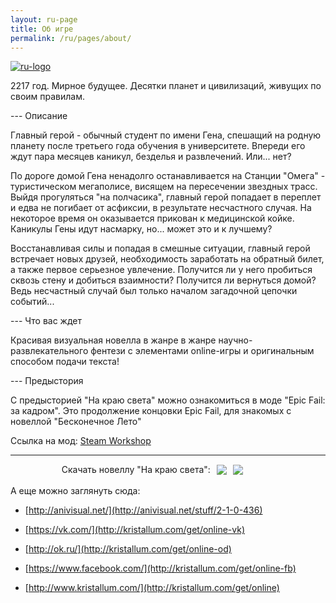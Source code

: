 ```yaml
---
layout: ru-page
title: Об игре
permalink: /ru/pages/about/
---
```


[![ru-logo](http://gamerotor.com/images_ldu/_api/img/gamepromo3.png)](http://www.kristallum.com)

2217 год. Мирное будущее. Десятки планет и цивилизаций, живущих по своим правилам.

--- Описание

Главный герой - обычный студент по имени Гена, спешащий на родную планету после третьего года обучения в университете. Впереди его ждут пара месяцев каникул, безделья и развлечений. Или... нет?

По дороге домой Гена ненадолго останавливается на Станции "Омега" - туристическом мегаполисе, висящем на пересечении звездных трасс. Выйдя прогуляться "на полчасика", главный герой попадает в переплет и едва не погибает от асфиксии, в результате несчастного случая. На некоторое время он оказывается прикован к медицинской койке. Каникулы Гены идут насмарку, но... может это и к лучшему?

Восстанавливая силы и попадая в смешные ситуации, главный герой встречает новых друзей, необходимость заработать на обратный билет, а также первое серьезное увлечение. Получится ли у него пробиться сквозь стену и добиться взаимности? Получится ли вернуться домой? Ведь несчастный случай был только началом загадочной цепочки событий...

--- Что вас ждет

Красивая визуальная новелла в жанре в жанре научно-развлекательного фентези с элементами online-игры и оригинальным способом подачи текста!

--- Предыстория

С предысторией "На краю света" можно ознакомиться в моде "Epic Fail: за кадром". Это продолжение концовки Epic Fail, для знакомых с новеллой "Бесконечное Лето"

Ссылка на мод: [Steam Workshop](http://kristallum.com/get/epicfail)

---
<div id="post_frame_html" style="width:90%; display: flex; align-items: center; justify-content: center;">
Скачать новеллу "На краю света":
<div style='display: inline-block;margin-left:10px;'><a href='http://kristallum.com/get/windows' target='_blank'><img src='https://gamerotor.com/images_ldu/_api/img/bt_lnk_pcdownl.png'></a></div>
<div style='display: inline-block;margin-left:10px;'><a href='http://kristallum.com/get/googleplay' target='_blank'><img src='https://gamerotor.com/images_ldu/_api/img/bt_lnk_googlestore.png'></a></div>
</div>
<br>
А еще можно заглянуть сюда:

* [http://anivisual.net/](http://anivisual.net/stuff/2-1-0-436)

* [https://vk.com/](http://kristallum.com/get/online-vk)

* [http://ok.ru/](http://kristallum.com/get/online-od)

* [https://www.facebook.com/](http://kristallum.com/get/online-fb)

* [http://www.kristallum.com/](http://kristallum.com/get/online)
